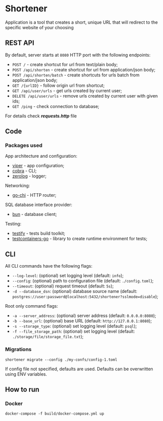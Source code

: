 # Shortener

Application is a tool that creates a short, unique URL that will redirect to the specific website of your choosing

## REST API

By default, server starts at `8080` HTTP port with the following endpoints:

- `POST /` - create shortcut for url from text/plain body;
- `POST /api/shorten` - create shortcut for url from application/json body;
- `POST /api/shorten/batch` - create shortcuts for urls batch from application/json body;
- `GET /{urlID}` - follow origin url from shortcut;
- `GET /api/user/urls` - get urls created by current user;
- `DELETE /api/user/urls` - remove urls created by current user with given ids;
- `GET /ping` - check connection to database;

For details check ***requests.http*** file


## Code
### Packages used

App architecture and configuration:

- [viper](https://github.com/spf13/viper) - app configuration;
- [cobra](https://github.com/spf13/cobra) - CLI;
- [zerolog](github.com/rs/zerolog) - logger;

Networking:

- [go-chi](github.com/go-chi/chi) - HTTP router;

SQL database interface provider:

- [bun](github.com/uptrace/bun) - database client;

Testing:

- [testify](github.com/stretchr/testify) - tests build toolkit;
- [testcontainers-go](github.com/testcontainers/testcontainers-go) - library to create runtime environment for tests;

## CLI

All CLI commands have the following flags:
- `--log-level`: (optional) set logging level (default: `info`);
- `--config`: (optional) path to configuration file (default: `./config.toml`);
- `--timeout`: (optional) request timeout (default: `5s`);
- `-d --database_dsn`: (optional) database source name (default: `postgres://user:password@localhost:5432/shortener?sslmode=disable`);

Root only command flags:
- `-a --server_address`: (optional) server address (default: `0.0.0.0:8080`);
- `-b --base_url`: (optional) base URL (default: `http://127.0.0.1:8080`);
- `-s --storage_type`: (optional) set logging level (default: `psql`);
- `-f --file_storage_path`: (optional) set logging level (default: `./storage/file/storage_file.txt`);

### Migrations

    shortener migrate --config ./my-confs/config-1.toml

If config file not specified, defaults are used. Defaults can be overwritten using ENV variables.

## How to run
### Docker

    docker-compose -f build/docker-compose.yml up
